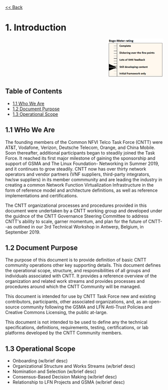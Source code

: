 [<< Back](../)

# 1. Introduction
<p align="right"><img src="../figures/bogo_sdc.png" alt="scope" title="Scope" width="35%"/></p>

## Table of Contents
* [1.1 Who We Are](#1.1)
* [1.2 Document Purpose](#1.2)
* [1.3 Operational Scope](#1.3)

<a name="1.1"></a>
## 1.1 WHo We Are

The founding members of the Common NFVI Telco Task Force (CNTT) were AT&T, Vodafone, Verizon, Deutsche Telecom, Orange, and China Mobile. Soon thereafter, additional participants began to steadily joined the Task Force. It reached its first major milestone of gaining the sponsorship and support of GSMA and The Linux Foundation- Networking in Summer 2019, and it continues to grow steadily. CNTT now has over thirty network operators and vendor partners (VNF suppliers, third-party integrators, hw/sw suppliers) in its member commmunity and are leading the industry in creating a common Network Function Virtualization Infrastructure in the form of reference model and architecture definitions, as well as reference implementations and certifications. 

The CNTT organizational processes and procedures provided in this document were undertaken by a CNTT working group and developed under the guidnce of the CNTT Governance Steering Committee to address CNTT's ability to scale, garner momentum, and plan for the future of CNTT--as outlined in our 3rd Technical Workshop in Antwerp, Belgium, in September 2019. 

<a name="1.2"></a>
## 1.2 Document Purpose

The purpose of this document is to provide definition of basic CNTT community operations other key supporting details. This document defines the operational scope, structure, and responsibilities of all groups and individuals associated with CNTT. It provides a reference overview of the organization and related work streams and provides processes and procedures around which the CNTT Community will be managed.

This document is intended for use by CNTT Task Force new and existing contributors, participants, other associated organizations, and, as an open-source community following the GSMA and LFN Anti-Trust Policies and Creative Commons Licensing, the public at-large.

This document is not intended to be used to define any the technical specifications, definitions, requirements, testing, certifications, or lab platforms developed by the CNTT Community members. 

<a name="1.3"></a>
## 1.3 Operational Scope
 
* Onboarding (w/brief desc)
* Organizational Structure and Works Streams (w/brief desc)
* Nomination and Selection (w/brief desc)
* Consensus-Based Decision Making (w/brief desc)
* Relationship to LFN Projects and GSMA (w/brief desc)


